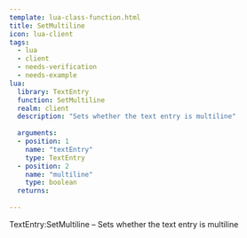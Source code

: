 ```yaml
---
template: lua-class-function.html
title: SetMultiline
icon: lua-client
tags:
  - lua
  - client
  - needs-verification
  - needs-example
lua:
  library: TextEntry
  function: SetMultiline
  realm: client
  description: "Sets whether the text entry is multiline"
  
  arguments:
  - position: 1
    name: "textEntry"
    type: TextEntry
  - position: 2
    name: "multiline"
    type: boolean
  returns:
    
---
```


<div class="lua__search__keywords">
TextEntry:SetMultiline &#x2013; Sets whether the text entry is multiline
</div>
